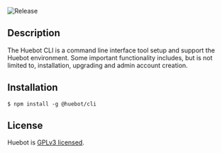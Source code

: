 ![Release](https://img.shields.io/github/v/tag/huebot-iot/cli)

## Description 

The Huebot CLI is a command line interface tool setup and support the Huebot environment. Some important functionality includes, but is not limited to, installation, upgrading and admin account creation. 

## Installation

```
$ npm install -g @huebot/cli
```

## License

Huebot is [GPLv3 licensed](LICENSE).

